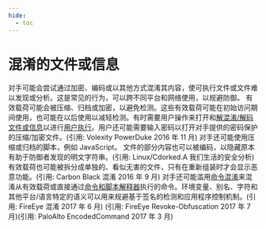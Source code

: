 ```yaml
---
hide:
  - toc
---
```


# 混淆的文件或信息

对手可能会尝试通过加密、编码或以其他方式混淆其内容，使可执行文件或文件难以发现或分析。这是常见的行为，可以跨不同平台和网络使用，以规避防御。  有效载荷可能会被压缩、归档或加密，以避免检测。这些有效载荷可能在初始访问期间使用，也可能在以后使用以减轻检测。有时需要用户操作来打开和[解混淆/解码文件或信息](https://attack.mitre.org/techniques/T1140)以进行[用户执行](https://attack.mitre.org/techniques/T1204)。用户还可能需要输入密码以打开对手提供的密码保护的压缩/加密文件。(引用: Volexity PowerDuke 2016 年 11 月) 对手还可能使用压缩或归档的脚本，例如 JavaScript。  文件的部分内容也可以被编码，以隐藏原本有助于防御者发现的明文字符串。(引用: Linux/Cdorked.A 我们生活的安全分析) 有效载荷也可能被拆分成单独的、看似无害的文件，只有在重新组装时才会显示恶意功能。(引用: Carbon Black 混淆 2016 年 9 月)  对手还可能滥用[命令混淆](https://attack.mitre.org/techniques/T1027/010)来混淆从有效载荷或直接通过[命令和脚本解释器](https://attack.mitre.org/techniques/T1059)执行的命令。环境变量、别名、字符和其他平台/语言特定的语义可以用来规避基于签名的检测和应用程序控制机制。(引用: FireEye 混淆 2017 年 6 月) (引用: FireEye Revoke-Obfuscation 2017 年 7 月)(引用: PaloAlto EncodedCommand 2017 年 3 月)
